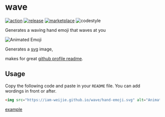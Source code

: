 # wave

[![action](https://img.shields.io/badge/action-passing-green)](https://github.com/iam-weijie/wave/actions/workflows/pages/pages-build-deployment)
[![release](https://img.shields.io/badge/release-v1.0.0-turquoise)](https://github.com/iam-weijie/wave/releases/tag/v1.0.0)
[![marketplace](https://img.shields.io/badge/marketplace-wave-blue)](https://github.com/marketplace/actions/waving-hand-emoji)
![codestyle](https://img.shields.io/badge/code_style-prettier-violet)

Generates a waving hand emoji that waves at you

![Animated Emoji](https://iam-weijie.github.io/wave/hand-emoji.svg)

Generates a [svg](https://iam-weijie.github.io/wave/hand-emoji.svg) image,

makes for great [github profile readme](https://docs.github.com/en/account-and-profile/setting-up-and-managing-your-github-profile/customizing-your-profile/managing-your-profile-readme).

## Usage

Copy the following code and paste in your `README` file. You can add wordings in front or after.

```md
<img src="https://iam-weijie.github.io/wave/hand-emoji.svg" alt="Animated Emoji" width="50" height="50">
```

[example](https://github.com/iam-weijie/iam-weijie/blob/main/README.md?plain=1#L1)

